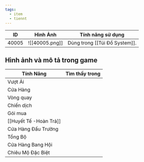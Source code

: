 ```yaml
---
tags:
  - item
  - tiennt
---
```


| ID    | Hình Ảnh       | Tính năng sử dụng             |
| ----- | -------------- | ----------------------------- |
| 40005 | ![[40005.png]] | Dùng trong [[Túi Đồ System]]. |
**Hình ảnh và mô tả trong game**
-

| Tính Năng           | Tìm thấy trong |
| ------------------- | :------------: |
| Vượt Ải             |                |
| Cửa Hàng            |                |
| Vòng quay           |                |
| Chiến dịch          |                |
| Gói mua             |                |
| [[Huyết Tế -Hoàn Trả]]        |                |
| Cửa Hàng Đấu Trường |                |
| Tổng Bộ             |                |
| Cửa Hàng Bang Hội   |                |
| Chiêu Mộ Đặc Biệt   |                |


